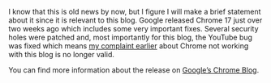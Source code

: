 I know that this is old news by now, but I figure I will make a brief statement about it since it is relevant to this blog. Google released Chrome 17 just over two weeks ago which includes some very important fixes. Several security holes were patched and, most importantly for this blog, the YouTube bug was fixed which means [my complaint earlier](https://browser-notebook.blogspot.com/2012/02/why-i-dislike-google-chrome.html) about Chrome not working with this blog is no longer valid.

You can find more information about the release on [Google’s Chrome Blog](https://chrome.blogspot.com/2012/02/faster-browsing-safer-downloading.html?utm_source=feedburner&utm_medium=feed&utm_campaign=Feed%3A+blogspot%2FEgta+%28Google+Chrome+Blog%29).